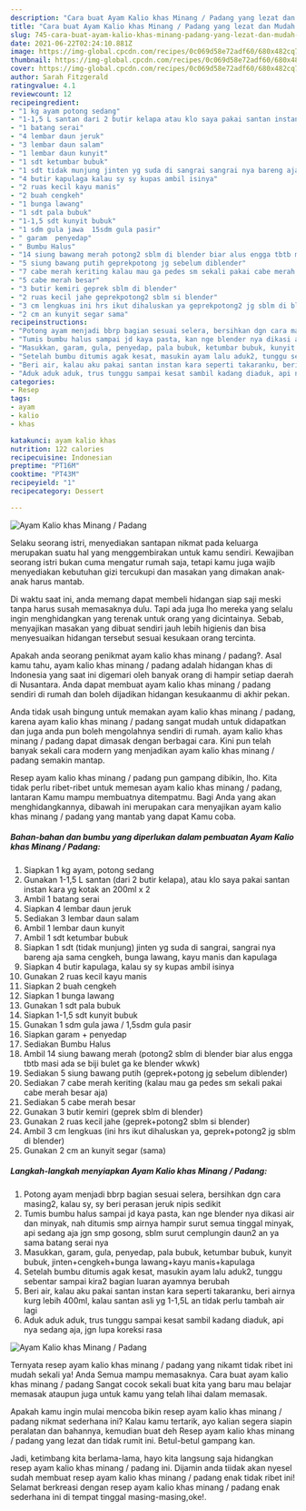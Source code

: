 ```yaml
---
description: "Cara buat Ayam Kalio khas Minang / Padang yang lezat dan Mudah Dibuat"
title: "Cara buat Ayam Kalio khas Minang / Padang yang lezat dan Mudah Dibuat"
slug: 745-cara-buat-ayam-kalio-khas-minang-padang-yang-lezat-dan-mudah-dibuat
date: 2021-06-22T02:24:10.881Z
image: https://img-global.cpcdn.com/recipes/0c069d58e72adf60/680x482cq70/ayam-kalio-khas-minang-padang-foto-resep-utama.jpg
thumbnail: https://img-global.cpcdn.com/recipes/0c069d58e72adf60/680x482cq70/ayam-kalio-khas-minang-padang-foto-resep-utama.jpg
cover: https://img-global.cpcdn.com/recipes/0c069d58e72adf60/680x482cq70/ayam-kalio-khas-minang-padang-foto-resep-utama.jpg
author: Sarah Fitzgerald
ratingvalue: 4.1
reviewcount: 12
recipeingredient:
- "1 kg ayam potong sedang"
- "1-1,5 L santan dari 2 butir kelapa atau klo saya pakai santan instan kara yg kotak an 200ml x 2"
- "1 batang serai"
- "4 lembar daun jeruk"
- "3 lembar daun salam"
- "1 lembar daun kunyit"
- "1 sdt ketumbar bubuk"
- "1 sdt tidak munjung jinten yg suda di sangrai sangrai nya bareng aja sama cengkeh bunga lawang kayu manis dan kapulaga"
- "4 butir kapulaga kalau sy sy kupas ambil isinya"
- "2 ruas kecil kayu manis"
- "2 buah cengkeh"
- "1 bunga lawang"
- "1 sdt pala bubuk"
- "1-1,5 sdt kunyit bubuk"
- "1 sdm gula jawa  15sdm gula pasir"
- " garam  penyedap"
- " Bumbu Halus"
- "14 siung bawang merah potong2 sblm di blender biar alus engga tbtb masi ada se biji bulet ga ke blender wkwk"
- "5 siung bawang putih geprekpotong jg sebelum diblender"
- "7 cabe merah keriting kalau mau ga pedes sm sekali pakai cabe merah besar aja"
- "5 cabe merah besar"
- "3 butir kemiri geprek sblm di blender"
- "2 ruas kecil jahe geprekpotong2 sblm si blender"
- "3 cm lengkuas ini hrs ikut dihaluskan ya geprekpotong2 jg sblm di blender"
- "2 cm an kunyit segar sama"
recipeinstructions:
- "Potong ayam menjadi bbrp bagian sesuai selera, bersihkan dgn cara masing2, kalau sy, sy beri perasan jeruk nipis sedikit"
- "Tumis bumbu halus sampai jd kaya pasta, kan nge blender nya dikasi air dan minyak, nah ditumis smp airnya hampir surut semua tinggal minyak, api sedang aja jgn smp gosong, sblm surut cemplungin daun2 an ya sama batang serai nya"
- "Masukkan, garam, gula, penyedap, pala bubuk, ketumbar bubuk, kunyit bubuk, jinten+cengkeh+bunga lawang+kayu manis+kapulaga"
- "Setelah bumbu ditumis agak kesat, masukin ayam lalu aduk2, tunggu sebentar sampai kira2 bagian luaran ayamnya berubah"
- "Beri air, kalau aku pakai santan instan kara seperti takaranku, beri airnya kurg lebih 400ml, kalau santan asli yg 1-1,5L an tidak perlu tambah air lagi"
- "Aduk aduk aduk, trus tunggu sampai kesat sambil kadang diaduk, api nya sedang aja, jgn lupa koreksi rasa"
categories:
- Resep
tags:
- ayam
- kalio
- khas

katakunci: ayam kalio khas 
nutrition: 122 calories
recipecuisine: Indonesian
preptime: "PT16M"
cooktime: "PT43M"
recipeyield: "1"
recipecategory: Dessert

---
```



![Ayam Kalio khas Minang / Padang](https://img-global.cpcdn.com/recipes/0c069d58e72adf60/680x482cq70/ayam-kalio-khas-minang-padang-foto-resep-utama.jpg)

Selaku seorang istri, menyediakan santapan nikmat pada keluarga merupakan suatu hal yang menggembirakan untuk kamu sendiri. Kewajiban seorang istri bukan cuma mengatur rumah saja, tetapi kamu juga wajib menyediakan kebutuhan gizi tercukupi dan masakan yang dimakan anak-anak harus mantab.

Di waktu  saat ini, anda memang dapat membeli hidangan siap saji meski tanpa harus susah memasaknya dulu. Tapi ada juga lho mereka yang selalu ingin menghidangkan yang terenak untuk orang yang dicintainya. Sebab, menyajikan masakan yang dibuat sendiri jauh lebih higienis dan bisa menyesuaikan hidangan tersebut sesuai kesukaan orang tercinta. 



Apakah anda seorang penikmat ayam kalio khas minang / padang?. Asal kamu tahu, ayam kalio khas minang / padang adalah hidangan khas di Indonesia yang saat ini digemari oleh banyak orang di hampir setiap daerah di Nusantara. Anda dapat membuat ayam kalio khas minang / padang sendiri di rumah dan boleh dijadikan hidangan kesukaanmu di akhir pekan.

Anda tidak usah bingung untuk memakan ayam kalio khas minang / padang, karena ayam kalio khas minang / padang sangat mudah untuk didapatkan dan juga anda pun boleh mengolahnya sendiri di rumah. ayam kalio khas minang / padang dapat dimasak dengan berbagai cara. Kini pun telah banyak sekali cara modern yang menjadikan ayam kalio khas minang / padang semakin mantap.

Resep ayam kalio khas minang / padang pun gampang dibikin, lho. Kita tidak perlu ribet-ribet untuk memesan ayam kalio khas minang / padang, lantaran Kamu mampu membuatnya ditempatmu. Bagi Anda yang akan menghidangkannya, dibawah ini merupakan cara menyajikan ayam kalio khas minang / padang yang mantab yang dapat Kamu coba.

<!--inarticleads1-->

##### Bahan-bahan dan bumbu yang diperlukan dalam pembuatan Ayam Kalio khas Minang / Padang:

1. Siapkan 1 kg ayam, potong sedang
1. Gunakan 1-1,5 L santan (dari 2 butir kelapa), atau klo saya pakai santan instan kara yg kotak an 200ml x 2
1. Ambil 1 batang serai
1. Siapkan 4 lembar daun jeruk
1. Sediakan 3 lembar daun salam
1. Ambil 1 lembar daun kunyit
1. Ambil 1 sdt ketumbar bubuk
1. Siapkan 1 sdt (tidak munjung) jinten yg suda di sangrai, sangrai nya bareng aja sama cengkeh, bunga lawang, kayu manis dan kapulaga
1. Siapkan 4 butir kapulaga, kalau sy sy kupas ambil isinya
1. Gunakan 2 ruas kecil kayu manis
1. Siapkan 2 buah cengkeh
1. Siapkan 1 bunga lawang
1. Gunakan 1 sdt pala bubuk
1. Siapkan 1-1,5 sdt kunyit bubuk
1. Gunakan 1 sdm gula jawa / 1,5sdm gula pasir
1. Siapkan  garam + penyedap
1. Sediakan  Bumbu Halus
1. Ambil 14 siung bawang merah (potong2 sblm di blender biar alus engga tbtb masi ada se biji bulet ga ke blender wkwk)
1. Sediakan 5 siung bawang putih (geprek+potong jg sebelum diblender)
1. Sediakan 7 cabe merah keriting (kalau mau ga pedes sm sekali pakai cabe merah besar aja)
1. Sediakan 5 cabe merah besar
1. Gunakan 3 butir kemiri (geprek sblm di blender)
1. Gunakan 2 ruas kecil jahe (geprek+potong2 sblm si blender)
1. Ambil 3 cm lengkuas (ini hrs ikut dihaluskan ya, geprek+potong2 jg sblm di blender)
1. Gunakan 2 cm an kunyit segar (sama)




<!--inarticleads2-->

##### Langkah-langkah menyiapkan Ayam Kalio khas Minang / Padang:

1. Potong ayam menjadi bbrp bagian sesuai selera, bersihkan dgn cara masing2, kalau sy, sy beri perasan jeruk nipis sedikit
1. Tumis bumbu halus sampai jd kaya pasta, kan nge blender nya dikasi air dan minyak, nah ditumis smp airnya hampir surut semua tinggal minyak, api sedang aja jgn smp gosong, sblm surut cemplungin daun2 an ya sama batang serai nya
1. Masukkan, garam, gula, penyedap, pala bubuk, ketumbar bubuk, kunyit bubuk, jinten+cengkeh+bunga lawang+kayu manis+kapulaga
1. Setelah bumbu ditumis agak kesat, masukin ayam lalu aduk2, tunggu sebentar sampai kira2 bagian luaran ayamnya berubah
1. Beri air, kalau aku pakai santan instan kara seperti takaranku, beri airnya kurg lebih 400ml, kalau santan asli yg 1-1,5L an tidak perlu tambah air lagi
1. Aduk aduk aduk, trus tunggu sampai kesat sambil kadang diaduk, api nya sedang aja, jgn lupa koreksi rasa
<img src="//assets-global.cpcdn.com/assets/icons/button_play-2c75c40dde080a61004c1f40b05d8f140eaff45d7e9e6481dc71c63d2e7c4909.png" alt="Ayam Kalio khas Minang / Padang">



Ternyata resep ayam kalio khas minang / padang yang nikamt tidak ribet ini mudah sekali ya! Anda Semua mampu memasaknya. Cara buat ayam kalio khas minang / padang Sangat cocok sekali buat kita yang baru mau belajar memasak ataupun juga untuk kamu yang telah lihai dalam memasak.

Apakah kamu ingin mulai mencoba bikin resep ayam kalio khas minang / padang nikmat sederhana ini? Kalau kamu tertarik, ayo kalian segera siapin peralatan dan bahannya, kemudian buat deh Resep ayam kalio khas minang / padang yang lezat dan tidak rumit ini. Betul-betul gampang kan. 

Jadi, ketimbang kita berlama-lama, hayo kita langsung saja hidangkan resep ayam kalio khas minang / padang ini. Dijamin anda tiidak akan nyesel sudah membuat resep ayam kalio khas minang / padang enak tidak ribet ini! Selamat berkreasi dengan resep ayam kalio khas minang / padang enak sederhana ini di tempat tinggal masing-masing,oke!.

